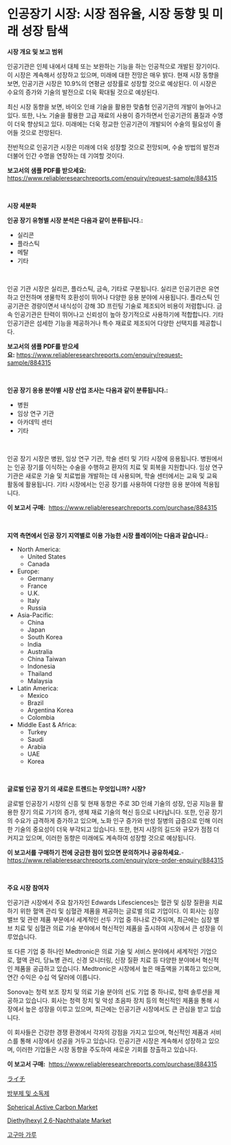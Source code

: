 <p><h1>인공장기 시장: 시장 점유율, 시장 동향 및 미래 성장 탐색</h1></p><p><strong>시장 개요 및 보고 범위</strong></p>
<p><p>인공기관은 인체 내에서 대체 또는 보완하는 기능을 하는 인공적으로 개발된 장기이다. 이 시장은 계속해서 성장하고 있으며, 미래에 대한 전망은 매우 밝다. 현재 시장 동향을 보면, 인공기관 시장은 10.9%의 연평균 성장률로 성장할 것으로 예상된다. 이 시장은 수요의 증가와 기술의 발전으로 더욱 확대될 것으로 예상된다. </p><p>최신 시장 동향을 보면, 바이오 인쇄 기술을 활용한 맞춤형 인공기관의 개발이 늘어나고 있다. 또한, 나노 기술을 활용한 고급 재료의 사용이 증가하면서 인공기관의 품질과 수명이 더욱 향상되고 있다. 미래에는 더욱 정교한 인공기관이 개발되어 수술의 필요성이 줄어들 것으로 전망된다. </p><p>전반적으로 인공기관 시장은 미래에 더욱 성장할 것으로 전망되며, 수술 방법의 발전과 더불어 인간 수명을 연장하는 데 기여할 것이다.</p></p>
<p><strong>보고서의 샘플 PDF를 받으세요:</strong> <a href="https://www.reliableresearchreports.com/enquiry/request-sample/884315">https://www.reliableresearchreports.com/enquiry/request-sample/884315</a></p>
<p>&nbsp;</p>
<p><strong>시장 세분화</strong></p>
<p><strong>인공 장기 유형별 시장 분석은 다음과 같이 분류됩니다.:</strong></p>
<p><ul><li>실리콘</li><li>플라스틱</li><li>메탈</li><li>기타</li></ul></p>
<p>&nbsp;</p>
<p><p>인공 기관 시장은 실리콘, 플라스틱, 금속, 기타로 구분됩니다. 실리콘 인공기관은 유연하고 안전하며 생물학적 호환성이 뛰어나 다양한 응용 분야에 사용됩니다. 플라스틱 인공기관은 경량이면서 내식성이 강해 3D 프린팅 기술로 제조되어 비용이 저렴합니다. 금속 인공기관은 탄력이 뛰어나고 신뢰성이 높아 장기적으로 사용하기에 적합합니다. 기타 인공기관은 섬세한 기능을 제공하거나 특수 재료로 제조되어 다양한 선택지를 제공합니다.</p></p>
<p><strong>보고서의 샘플 PDF를 받으세요:</strong>&nbsp;<a href="https://www.reliableresearchreports.com/enquiry/request-sample/884315">https://www.reliableresearchreports.com/enquiry/request-sample/884315</a></p>
<p>&nbsp;</p>
<p><strong> 인공 장기 응용 분야별 시장 산업 조사는 다음과 같이 분류됩니다.:</strong></p>
<p><ul><li>병원</li><li>임상 연구 기관</li><li>아카데믹 센터</li><li>기타</li></ul></p>
<p>&nbsp;</p>
<p><p>인공 장기 시장은 병원, 임상 연구 기관, 학술 센터 및 기타 시장에 응용됩니다. 병원에서는 인공 장기를 이식하는 수술을 수행하고 환자의 치료 및 회복을 지원합니다. 임상 연구 기관은 새로운 기술 및 치료법을 개발하는 데 사용되며, 학술 센터에서는 교육 및 교육 활동에 활용됩니다. 기타 시장에서는 인공 장기를 사용하여 다양한 응용 분야에 적용됩니다.</p></p>
<p><strong>이 보고서 구매:</strong>&nbsp; <a href="https://www.reliableresearchreports.com/purchase/884315">https://www.reliableresearchreports.com/purchase/884315</a></p>
<p>&nbsp;</p>
<p><strong>지역 측면에서 인공 장기 지역별로 이용 가능한 시장 플레이어는 다음과 같습니다.:</strong></p>
<p><ul>
    <li>
        North America:
        <ul>
            <li>United States</li>
            <li>Canada</li>
        </ul>
    </li>
    <li>
        Europe:
        <ul>
            <li>Germany</li>
            <li>France</li>
            <li>U.K.</li>
            <li>Italy</li>
            <li>Russia</li>
        </ul>
    </li>
    <li>
        Asia-Pacific:
        <ul>
            <li>China</li>
            <li>Japan</li>
            <li>South Korea</li>
            <li>India</li>
            <li>Australia</li>
            <li>China Taiwan</li>
            <li>Indonesia</li>
            <li>Thailand</li>
            <li>Malaysia</li>
        </ul>
    </li>
    <li>
        Latin America:
        <ul>
            <li>Mexico</li>
            <li>Brazil</li>
            <li>Argentina Korea</li>
            <li>Colombia</li>
        </ul>
    </li>
    <li>
        Middle East & Africa:
        <ul>
            <li>Turkey</li>
            <li>Saudi</li>
            <li>Arabia</li>
            <li>UAE</li>
            <li>Korea</li>
        </ul>
    </li>
    </ul></p>
<p>&nbsp;</p>
<p><strong>글로벌 인공 장기 의 새로운 트렌드는 무엇입니까? 시장?</strong></p>
<p><p>글로벌 인공장기 시장의 신흥 및 현재 동향은 주로 3D 인쇄 기술의 성장, 인공 지능을 활용한 장기 의료 기기의 증가, 생체 재료 기술의 혁신 등으로 나타납니다. 또한, 인공 장기의 수요가 급격하게 증가하고 있으며, 노화 인구 증가와 만성 질병의 급증으로 인해 이러한 기술의 중요성이 더욱 부각되고 있습니다. 또한, 현지 시장의 길드와 규모가 점점 더 커지고 있으며, 이러한 동향은 미래에도 계속하여 성장할 것으로 예상됩니다.</p></p>
<p><strong>이 보고서를 구매하기 전에 궁금한 점이 있으면 문의하거나 공유하세요.</strong>- <a href="https://www.reliableresearchreports.com/enquiry/pre-order-enquiry/884315">https://www.reliableresearchreports.com/enquiry/pre-order-enquiry/884315</a></p>
<p>&nbsp;</p>
<p><strong>주요 시장 참여자</strong></p>
<p><p>인공기관 시장에서 주요 참가자인 Edwards Lifesciences는 혈관 및 심장 질환을 치료하기 위한 혈액 관리 및 심혈관 제품을 제공하는 글로벌 의료 기업이다. 이 회사는 심장 밸브 및 관련 제품 부문에서 세계적인 선두 기업 중 하나로 간주되며, 최근에는 심장 밸브 치료 및 심혈관 의료 기술 분야에서 혁신적인 제품을 출시하여 시장에서 큰 성장을 이루었습니다.</p><p>또 다른 기업 중 하나인 Medtronic은 의료 기술 및 서비스 분야에서 세계적인 기업으로, 혈액 관리, 당뇨병 관리, 신경 모니터링, 신장 질환 치료 등 다양한 분야에서 혁신적인 제품을 공급하고 있습니다. Medtronic은 시장에서 높은 매출액을 기록하고 있으며, 연간 수익은 수십 억 달러에 이릅니다.</p><p>Sonova는 청력 보조 장치 및 의료 기술 분야의 선도 기업 중 하나로, 청력 솔루션을 제공하고 있습니다. 회사는 청력 장치 및 악성 초음파 장치 등의 혁신적인 제품을 통해 시장에서 높은 성장을 이루고 있으며, 최근에는 인공기관 시장에서도 큰 관심을 받고 있습니다.</p><p>이 회사들은 건강한 경쟁 환경에서 각자의 강점을 가지고 있으며, 혁신적인 제품과 서비스를 통해 시장에서 성공을 거두고 있습니다. 인공기관 시장은 계속해서 성장하고 있으며, 이러한 기업들은 시장 동향을 주도하여 새로운 기회를 창출하고 있습니다.</p></p>
<p><strong>이 보고서 구매:</strong>&nbsp;&nbsp;<a href="https://www.reliableresearchreports.com/purchase/884315">https://www.reliableresearchreports.com/purchase/884315</a></p>
<p><p><a href="https://github.com/bevdtkn4419963/Market-Research-Report-List-1/blob/main/64419791633.md">ライチ</a></p><p><a href="https://github.com/vsoq0zknh59/Market-Research-Report-List-1/blob/main/77168741295.md">방부제 및 소독제</a></p><p><a href="https://issuu.com/reportprime-2/docs/spherical-active-carbon-market-size-2030.pptx">Spherical Active Carbon Market</a></p><p><a href="https://github.com/seekum/Market-Research-Report-List-1/blob/main/diethylhexyl-26-naphthalate-market.md">Diethylhexyl 2,6-Naphthalate Market</a></p><p><a href="https://medium.com/@jerrodhilll68/%EA%B3%A0%EA%B5%AC%EB%A7%88-%EA%B0%80%EB%A3%A8-%EC%8B%9C%EC%9E%A5-%EC%A0%90%EC%9C%A0%EC%9C%A8-%EB%B3%80%ED%99%94%EC%99%80-%EC%8B%9C%EC%9E%A5-%EC%84%B1%EC%9E%A5-%ED%8A%B8%EB%A0%8C%EB%93%9C-2024-2031-a1ce9675cdab">고구마 가루</a></p></p>
